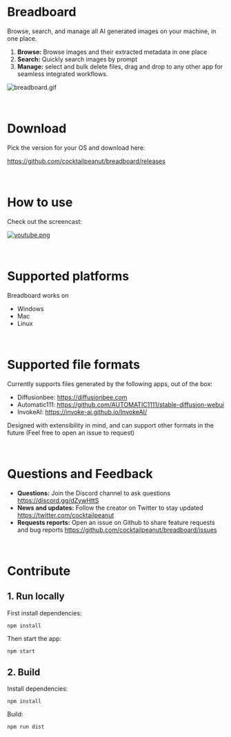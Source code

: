 # Breadboard

Browse, search, and manage all AI generated images on your machine, in one place. 

1. **Browse:** Browse images and their extracted metadata in one place
2. **Search:** Quickly search images by prompt
3. **Manage:** select and bulk delete files, drag and drop to any other app for seamless integrated workflows.

![breadboard.gif](breadboard.gif)

<br>

# Download

Pick the version for your OS and download here:

https://github.com/cocktailpeanut/breadboard/releases

<br>

# How to use

Check out the screencast:

[![youtube.png](youtube.png)](https://www.youtube.com/watch?v=VcqfHCZYHHo)


<br>

# Supported platforms

Breadboard works on

- Windows
- Mac
- Linux

<br>

# Supported file formats

Currently supports files generated by the following apps, out of the box:

- Diffusionbee: https://diffusionbee.com
- Automatic111: https://github.com/AUTOMATIC1111/stable-diffusion-webui
- InvokeAI: https://invoke-ai.github.io/InvokeAI/

Designed with extensibility in mind, and can support other formats in the future (Feel free to open an issue to request)

<br>

# Questions and Feedback

- **Questions:** Join the Discord channel to ask questions https://discord.gg/dZywHttS
- **News and updates:** Follow the creator on Twitter to stay updated https://twitter.com/cocktailpeanut
- **Requests reports:** Open an issue on Github to share feature requests and bug reports https://github.com/cocktailpeanut/breadboard/issues

<br>

# Contribute

## 1. Run locally

First install dependencies:

```
npm install
```

Then start the app:

```
npm start
```

## 2. Build

Install dependencies:

```
npm install
```

Build:

```
npm run dist
```
